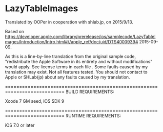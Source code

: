 # LazyTableImages

Translated by OOPer in cooperation with shlab.jp, on 2015/9/13.

Based on
<https://developer.apple.com/library/prerelease/ios/samplecode/LazyTableImages/Introduction/Intro.html#//apple_ref/doc/uid/DTS40009394>
2015-09-09.

As this is a line-by-line translation from the original sample code, "redistribute the Apple Software in its entirety and without modifications" would apply. See license terms in each file .
Some faults caused by my translation may exist. Not all features tested.
You should not contact to Apple or SHLab(jp) about any faults caused by my translation.

===========================================================================
BUILD REQUIREMENTS:

Xcode 7 GM seed, iOS SDK 9

===========================================================================
RUNTIME REQUIREMENTS:

iOS 7.0 or later

